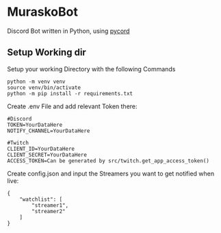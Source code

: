 # MuraskoBot
Discord Bot written in Python, using [pycord](https://github.com/Pycord-Development/pycord)

## Setup Working dir
Setup your working Directory with the following Commands
```
python -m venv venv
source venv/bin/activate
python -m pip install -r requirements.txt
```

Create .env File and add relevant Token there:
```
#Discord
TOKEN=YourDataHere
NOTIFY_CHANNEL=YourDataHere

#Twitch
CLIENT_ID=YourDataHere
CLIENT_SECRET=YourDataHere
ACCESS_TOKEN=Can be generated by src/twitch.get_app_access_token()
```

Create config.json and input the Streamers you want to get notified when live:
```
{
    "watchlist": [
        "streamer1",
        "streamer2"
    ]
}
```
